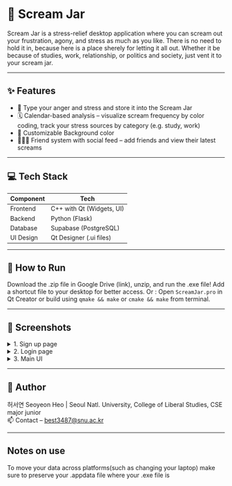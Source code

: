 # 📢 Scream Jar

Scream Jar is a stress-relief desktop application where you can scream out your frustration, agony, and stress as much as you like. There is no need to hold it in, because here is a place sherely for letting it all out. Whether it be because of studies, work, relationship, or politics and society, just vent it to your scream jar. 

---

## ✨ Features

- 😤 Type your anger and stress and store it into the Scream Jar
- 🗓️ Calendar-based analysis – visualize scream frequency by color coding, track your stress sources by category (e.g. study, work)
- 🎨 Customizable Background color
- 🧑‍🤝‍🧑 Friend system with social feed – add friends and view their latest screams

---

## 💻 Tech Stack

| Component | Tech                      |
| --------- | ------------------------- |
| Frontend  | C++ with Qt (Widgets, UI) |
| Backend   | Python (Flask)            |
| Database  | Supabase (PostgreSQL)     |
| UI Design | Qt Designer (.ui files)   |

---

## 🚀 How to Run

Download the .zip file in Google Drive (link), unzip, and run the .exe file! Add a shortcut file to your desktop for better access.
Or : Open ```ScreamJar.pro``` in Qt Creator or build using `qmake && make` or `cmake && make` from terminal.

---

## 📸 Screenshots

<details>
<summary>1.	Sign up page</summary>
	<img src="./images/s1.jpg">
</details>

<details>
<summary>2.	Login page</summary>
	<img src="./images/s2.jpg">
</details>

<details>
<summary>3.	Main UI</summary>
	<img src="./images/s3.jpg">  
        <img src="./images/s4.jpg">  
	<img src="./images/s6.jpg">  
	<img src="./images/s7.jpg">  
	<img src="./images/s8.jpg">  
	<img src="./images/s9.jpg">  
</details>

---

## 👩 Author
허서연 Seoyeon Heo | Seoul Natl. University, College of Liberal Studies, CSE major junior  
📫 Contact – best3487@snu.ac.kr

---
## Notes on use
To move your data across platforms(such as changing your laptop) make sure to preserve your .appdata file where your .exe file is

